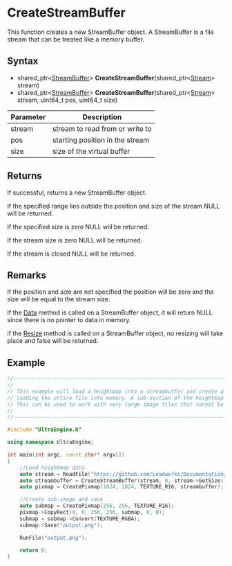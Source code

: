# CreateStreamBuffer

This function creates a new StreamBuffer object. A StreamBuffer is a file stream that can be treated like a memory buffer.

## Syntax

- shared_ptr<[StreamBuffer](StreamBuffer.md)> **CreateStreamBuffer**(shared_ptr<[Stream](Stream.md)> stream)
- shared_ptr<[StreamBuffer](StreamBuffer.md)> **CreateStreamBuffer**(shared_ptr<[Stream](Stream.md)> stream, uint64_t pos, uint64_t size)

| Parameter | Description |
|---|---|
| stream | stream to read from or write to |
| pos | starting position in the stream |
| size | size of the virtual buffer |

## Returns

If successful, returns a new StreamBuffer object.

If the specified range lies outside the position and size of the stream NULL will be returned.

If the specified size is zero NULL will be returned.

If the stream size is zero NULL will be returned.

If the stream is closed NULL will be returned.

## Remarks

If the position and size are not specified the position will be zero and the size will be equal to the stream size.

If the [Data](Buffer_Data.md) method is called on a StreamBuffer object, it will return NULL since there is no pointer to data in memory.

if the [Resize](Buffer_Resize.md) method is called on a StreamBuffer object, no resizing will take place and false will be returned.

## Example

```c++
//---------------------------------------------------------------------------------------------------
// 
// This example will load a heightmap into a streambuffer and create a "virtual" pixmap, without 
// loading the entire file into memory. A sub-section of the heightmap will be extracted and saved.
// This can be used to work with very large image files that cannot be loaded in memory.
// 
//---------------------------------------------------------------------------------------------------

#include "UltraEngine.h"

using namespace UltraEngine;

int main(int argc, const char* argv[])
{
    //Load heightmap data
    auto stream = ReadFile("https://github.com/Leadwerks/Documentation/raw/master/Assets/Terrain/1024.r16");
    auto streambuffer = CreateStreamBuffer(stream, 0, stream->GetSize());
    auto pixmap = CreatePixmap(1024, 1024, TEXTURE_R16, streambuffer);

    //Create sub-image and save
    auto submap = CreatePixmap(256, 256, TEXTURE_R16);
    pixmap->CopyRect(0, 0, 256, 256, submap, 0, 0);
    submap = submap->Convert(TEXTURE_RGBA);
    submap->Save("output.png");

    RunFile("output.png");

    return 0;
}
```
